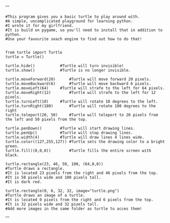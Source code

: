 '''

	#This program gives you a basic turtle to play around with.
	#A simple, uncomplicated playground for learning python.
	#I wrote it for my girlfriend.
	#It is build on pygame, so you'll need to install that in addition to python. 
	#Use your favourite seach engine to find out how to do that!


	from turtle import Turtle
	turtle = Turtle()

	turtle.hide()			#Turtle will turn invisible!
	turtle.show()			#Turtle is no longer invisible.

	turtle.moveForward(20)		#Turtle will move forward 20 pixels.
	turtle.moveBackward(6)		#Turtle will move backward 6 pixels.
	turtle.moveLeft(64)		#Turtle will strafe to the left for 64 pixels.
	turtle.moveRight(12)		#Turtle will strafe to the left for 12 pixels.
	turtle.turnLeft(10)		#Turtle will rotate 10 degrees to the left.
	turtle.turnRight(180)		#Turtle will rotate 180 degrees to the right
	turtle.teleport(20, 50)		#Turtle will teleport to 20 pixels from the left and 50 pixels from the top.

	turtle.penDown()		#Turtle will start drawing lines.
	turtle.penUp()			#Turtle will stop drawing lines.
	turtle.width(4)			#Turtle will draw lines 4 lines wide.
	turtle.color((127,255,127))	#Turtle sets the drawing color to a bright green.
	turtle.fill((0,0,0))		#Turtle fills the entire screen with black.

	turtle.rectangle(23, 46, 50, 100, (64,0,0))
	#Turtle draws a rectangle.
	#It is located 23 pixels from the right and 46 pixels from the top.
	#It is 50 pixels wide and 100 pixels tall.
	#It is dark red.
	
	turtle.rectangle(0, 6, 32, 32, image="turtle.png")
	#Turtle draws an image of a turtle.
	#It is located 0 pixels from the right and 6 pixels from the top.
	#It is 32 pixels wide and 32 pixels tall.
	#Add more images in the same folder as turtle to acces them!
		

'''
